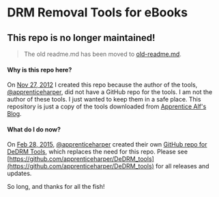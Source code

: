 # DRM Removal Tools for eBooks

## This repo is no longer maintained!

> The old readme.md has been moved to [old-readme.md](old-readme.md).

#### Why is this repo here?

On [Nov 27, 2012](https://github.com/psyrendust/dedrm-ebook-tools/commit/af856f53afb7fb22699cabbee216477da0752335) I created this repo because the author of the tools, [@apprenticeharper](https://github.com/apprenticeharper), did not have a GitHub repo for the tools. I am not the author of these tools. I just wanted to keep them in a safe place. This repository is just a copy of the tools downloaded from [Apprentice Alf's Blog](http://www.apprenticealf.wordpress.com).

#### What do I do now?

On [Feb 28, 2015](https://github.com/apprenticeharper/DeDRM_tools/releases/tag/v1.0), [@apprenticeharper](https://github.com/apprenticeharper) created their own [GitHub repo for DeDRM Tools](https://github.com/apprenticeharper/DeDRM_tools), which replaces the need for this repo. Please see [https://github.com/apprenticeharper/DeDRM_tools](https://github.com/apprenticeharper/DeDRM_tools) for all releases and updates.

So long, and thanks for all the fish!
